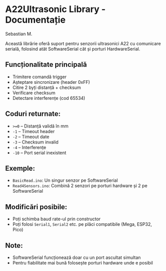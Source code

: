 # A22Ultrasonic Library - Documentație

Sebastian M.

Această librărie oferă suport pentru senzorii ultrasonici A22 cu comunicare serială, folosind atât SoftwareSerial cât și porturi HardwareSerial.

## Funcționalitate principală
- Trimitere comandă trigger
- Așteptare sincronizare (header 0xFF)
- Citire 2 byți distanță + checksum
- Verificare checksum
- Detectare interferențe (cod 65534)

## Coduri returnate:
- `>=0` – Distanță validă în mm
- `-1` – Timeout header
- `-2` – Timeout date
- `-3` – Checksum invalid
- `-4` – Interferențe
- `-10` – Port serial inexistent

## Exemple:
- `BasicRead.ino`: Un singur senzor pe SoftwareSerial
- `Read4Sensors.ino`: Combină 2 senzori pe porturi hardware și 2 pe SoftwareSerial

## Modificări posibile:
- Poți schimba baud rate-ul prin constructor
- Poți folosi `Serial1`, `Serial2` etc. pe plăci compatibile (Mega, ESP32, Pico)

## Note:
- SoftwareSerial funcționează doar cu un port ascultat simultan
- Pentru fiabilitate mai bună folosește porturi hardware unde e posibil